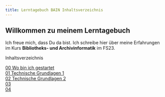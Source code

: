 ```yaml
---
title: Lerntagebuch BAIN Inhaltsverzeichnis
---
```


## Willkommen zu meinem Lerntagebuch

Ich freue mich, dass Du da bist. Ich schreibe hier über meine Erfahrungen im Kurs **Bibliotheks- und Archivinformatik** im FS23.

Inhaltsverzeichnis

[00 Wo bin ich gestartet](https://github.com/florian896/lerntagebuch-bain/_posts/2023-02-17-einfuehrung.md)  
[01 Technische Grundlagen 1](https://github.com/florian896/lerntagebuch-bain/_posts/2023-02-17-tag01.md)  
[02 Technische Grundlagen 2]()  
[03 ]()  
[04 ]()  


